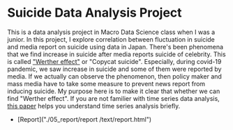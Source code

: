 # Suicide Data Analysis Project

 This is a data analysis project in Macro Data Science class when I was a junior. In this project, I explore correlation between fluctuation in suicide and media report on suicide using data in Japan. There's been phenomena that we find increase in suicide after media reports suicide of celebrity. This is called <a href="https://ja.wikipedia.org/wiki/%E3%82%A6%E3%82%A7%E3%83%AB%E3%83%86%E3%83%AB%E5%8A%B9%E6%9E%9C">"Werther effect"</a> or "Copycat suicide". Especially, during covid-19 pandemic, we saw increase in suicide and some of them were reported by media. If we actually can observe the phenomenon, then policy maker and mass media have to take some measure to prevent news report from inducing suicide. My purpose here is to make it clear that whether we can find "Werther effect". If you are not familier with time series data analysis, <a href="https://www.sciencedirect.com/science/article/pii/S2405918817300405">this paper</a> helps you understand time series analysis briefly.

* [Report]("./05_report/report
/text/report.html")
